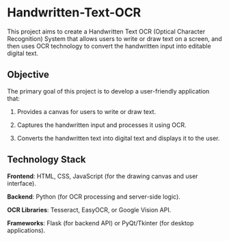 # Handwritten-Text-OCR
This project aims to create a Handwritten Text OCR (Optical Character Recognition) System that allows users to write or draw text on a screen, and then uses OCR technology to convert the handwritten input into editable digital text.

## Objective

The primary goal of this project is to develop a user-friendly application that:

1. Provides a canvas for users to write or draw text.

2. Captures the handwritten input and processes it using OCR.

3. Converts the handwritten text into digital text and displays it to the user.

## Technology Stack

**Frontend**: HTML, CSS, JavaScript (for the drawing canvas and user interface).

**Backend**: Python (for OCR processing and server-side logic).

**OCR Libraries**: Tesseract, EasyOCR, or Google Vision API.

**Frameworks**: Flask (for backend API) or PyQt/Tkinter (for desktop applications).
